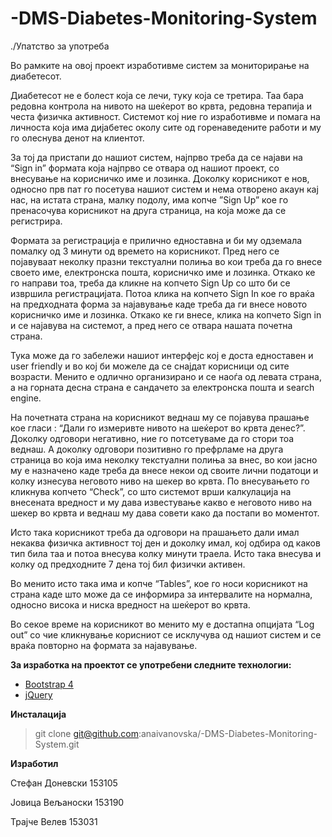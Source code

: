 # -DMS-Diabetes-Monitoring-System

./Упатство за употреба

Во рамките на овој проект изработивме систем за мониторирање на диабетесот. 

Диабетесот не е болест која се лечи, туку која се третира. Таа бара редовна контрола на нивото на шеќерот во крвта, редовна терапија и честа физичка активност. Системот кој ние го изработивме и помага на личноста која има дијабетес околу сите од горенаведените работи и му го олеснува денот на клиентот.

За тој да пристапи до нашиот систем, најпрво треба да се најави на “Sign in” формата која најпрво се отвара од нашиот проект, со внесување на корисничко име и лозинка. Доколку корисникот е нов, односно прв пат го посетува нашиот систем и нема отворено акаун кај нас, на истата страна, малку подолу, има копче  ”Sign Up” кое го пренасочува корисникот на друга страница, на која може да се регистрира. 

Формата за регистрација е прилично едноставна и би му одземала помалку од 3 минути од времето на корисникот. Пред него се појавуваат неколку празни текстуални полиња во кои треба да го внесе своето име, електронска пошта, корисничко име и лозинка. Откако ке го направи тоа, треба да кликне на копчето Sign Up со што би се извршила регистрацијата. Потоа клика на копчето Sign In кое го враќа на предходната форма за најавување каде треба да ги внесе новото корисничко име и лозинка. Откако ке ги внесе, клика на копчето Sign in и се најавува на системот, а пред него се отвара нашата почетна страна. 

Тука може да го забележи нашиот интерфејс кој е доста едноставен и user friendly и во кој би можеле да се снајдат корисници од сите возрасти. Менито е одлично организирано и се наоѓа од левата страна, а на горната десна страна е сандачето за електронска пошта и search engine. 

На почетната страна на корисникот веднаш му се појавува прашање кое гласи : “Дали го измеривте нивото на шеќерот во крвта денес?”. Доколку одговори негативно, ние го потсетуваме да го стори тоа веднаш. А доколку одговори позитивно го префрламе на друга страница во која има неколку текстуални полиња за внес, во кои јасно му е назначено каде треба да внесе некои од своите лични податоци и колку изнесува неговото ниво на шекер во крвта. По внесувањето го кликнува копчето “Check”, со што системот врши калкулација на внесената вредност и му дава известување какво е неговото ниво на шекер во крвта и веднаш му дава совети како да постапи во моментот. 

Исто така корисникот треба да одговори на прашањето дали имал некаква физичка активност тој ден и доколку имал, кој одбира од каков тип била таа и потоа внесува колку минути траела. Исто така внесува и колку од предходните 7 дена тој бил физички активен. 

Во менито исто така има и копче “Tables”, кое го носи корисникот на страна каде што може да се информира за интервалите на нормална, односно висока и ниска вредност на шеќерот во крвта. 

Во секое време на корисникот во менито му е достапна опцијата “Log out” со чие кликнување корисниот се исклучува од нашиот систем и се враќа повторно на формата за најавување.

__За изработка на проектот се употребени следните технологии:__

* [Bootstrap 4](<https://github.com/twbs/bootstrap>) 
* [jQuery](<http://jquery.com>)

__Инсталација__

>git clone git@github.com:anaivanovska/-DMS-Diabetes-Monitoring-System.git

__Изработил__

Стефан Доневски 153105		

Јовица Вељаноски 153190

Трајче Велев 153031
